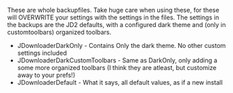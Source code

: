 These are whole backupfiles. Take huge care when using these, for these will OVERWRITE your settings with the settings in the files.
The settings in the backups are the JD2 defaults, with a configured dark theme and (only in customtoolbars) organized toolbars.

* JDownloaderDarkOnly - Contains Only the dark theme. No other custom settings included
* JDownloaderDarkCustomToolbars - Same as DarkOnly, only adding a some more organized toolbars (I think they are atleast, but customize away to your prefs!)
* JDownloaderDefault - What it says, all default values, as if a new install
